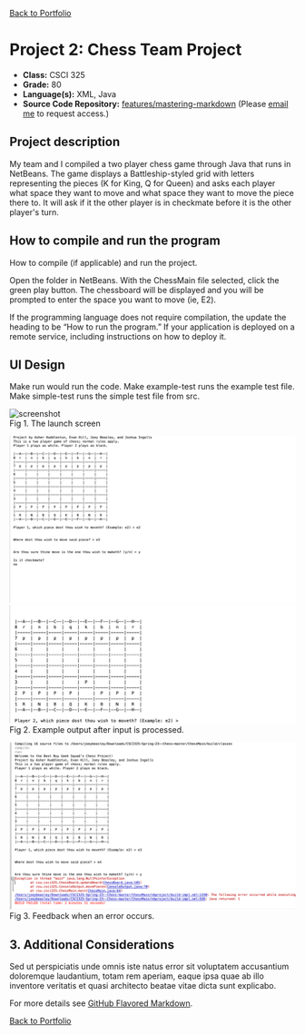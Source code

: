 [Back to Portfolio](./)

Project 2: Chess Team Project
===============

-   **Class:** CSCI 325
-   **Grade:** 80
-   **Language(s):** XML, Java
-   **Source Code Repository:** [features/mastering-markdown](https://github.com/csu-cs/CSCI325-Spring-23--Chess)
    (Please [email me](mailto:JWBeasley@csustudent.net?subject=GitHub%20Access) to request access.)

## Project description

My team and I compiled a two player chess game through Java that runs in NetBeans. The game displays a Battleship-styled grid with letters representing the pieces (K for King, Q for Queen) and asks each player what space they want to move and what space they want to move the piece there to. It will ask if it the other player is in checkmate before it is the other player's turn.

## How to compile and run the program

How to compile (if applicable) and run the project.

Open the folder in NetBeans. With the ChessMain file selected, click the green play button. The chessboard will be displayed and you will be prompted to enter the space you want to move (ie, E2).



If the programming language does not require compilation, the update the heading to be “How to run the program.” If your application is deployed on a remote service, including instructions on how to deploy it.

## UI Design

Make run would run the code. Make example-test runs the example test file. Make simple-test runs the simple test file from src.

![screenshot](images/chessimage.png)  
Fig 1. The launch screen

![screenshot](images/chessimage2.png)  
![screenshot](images/chessimage3.png) 
Fig 2. Example output after input is processed.

![screenshot](images/chessimageerror.png)  
Fig 3. Feedback when an error occurs.

## 3. Additional Considerations

Sed ut perspiciatis unde omnis iste natus error sit voluptatem accusantium doloremque laudantium, totam rem aperiam, eaque ipsa quae ab illo inventore veritatis et quasi architecto beatae vitae dicta sunt explicabo. 

For more details see [GitHub Flavored Markdown](https://guides.github.com/features/mastering-markdown/).

[Back to Portfolio](./)
